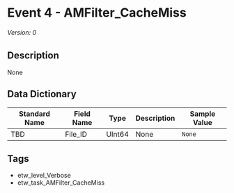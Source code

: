 # Event 4 - AMFilter_CacheMiss
###### Version: 0

## Description
None

## Data Dictionary
|Standard Name|Field Name|Type|Description|Sample Value|
|---|---|---|---|---|
|TBD|File_ID|UInt64|None|`None`|

## Tags
* etw_level_Verbose
* etw_task_AMFilter_CacheMiss